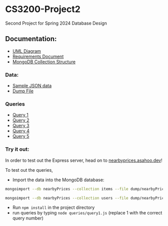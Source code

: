 # CS3200-Project2

Second Project for Spring 2024 Database Design

## Documentation:

- [UML Diagram]()
- [Requirements Document](docs/design_document.pdf)
- [MongoDB Collection Structure]()

### Data:

- [Sample JSON data](sample_data.json)
- [Dump File](dump/nearbyPrices/)

### Queries

- [Query 1](queries/query1.js)
- [Query 2](queries/query2.js)
- [Query 3](queries/query3.js)
- [Query 4](queries/query4.js)
- [Query 5](queries/query5.js)

### Try it out:

In order to test out the Express server, head on to [nearbyprices.asahoo.dev](https://nearbyprices.asahoo.dev)!

To test out the queries,
- Import the data into the MongoDB database:
```bash
mongoimport --db nearbyPrices --collection items --file dump/nearbyPrices/items.bson
```
```bash
mongoimport --db nearbyPrices --collection users --file dump/nearbyPrices/users.bson
```
- Run `npm install` in the project  directory
- run queries by typing `node queries/query1.js` (replace 1 with the correct query number)